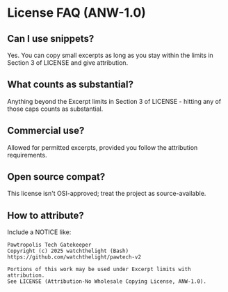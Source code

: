 # License FAQ (ANW-1.0)

## Can I use snippets?

Yes. You can copy small excerpts as long as you stay within the limits in Section 3 of LICENSE and give attribution.

## What counts as substantial?

Anything beyond the Excerpt limits in Section 3 of LICENSE - hitting any of those caps counts as substantial.

## Commercial use?

Allowed for permitted excerpts, provided you follow the attribution requirements.

## Open source compat?

This license isn't OSI-approved; treat the project as source-available.

## How to attribute?

Include a NOTICE like:

```
Pawtropolis Tech Gatekeeper
Copyright (c) 2025 watchthelight (Bash)
https://github.com/watchthelight/pawtech-v2

Portions of this work may be used under Excerpt limits with attribution.
See LICENSE (Attribution-No Wholesale Copying License, ANW-1.0).
```
